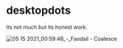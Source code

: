 
# desktopdots
Its not much but its honest work.

![05 15 2021_00:59:46_-_Faodail - Coalesce](https://user-images.githubusercontent.com/40143063/118349942-6ba94f80-b519-11eb-9825-7a113a9066d9.png)
